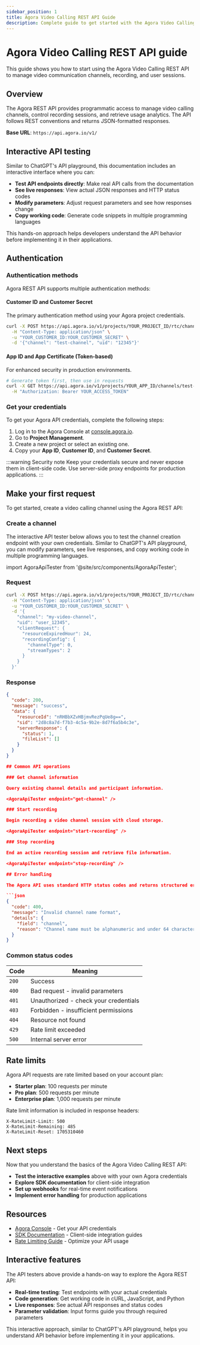 ```yaml
---
sidebar_position: 1
title: Agora Video Calling REST API Guide
description: Complete guide to get started with the Agora Video Calling REST API, including authentication, channel management, and real-time communication features.
---
```


# Agora Video Calling REST API guide

This guide shows you how to start using the Agora Video Calling REST API to manage video communication channels, recording, and user sessions.

## Overview

The Agora REST API provides programmatic access to manage video calling channels, control recording sessions, and retrieve usage analytics. The API follows REST conventions and returns JSON-formatted responses.

**Base URL**: `https://api.agora.io/v1/`

## Interactive API testing

Similar to ChatGPT's API playground, this documentation includes an interactive interface where you can:

- **Test API endpoints directly**: Make real API calls from the documentation
- **See live responses**: View actual JSON responses and HTTP status codes
- **Modify parameters**: Adjust request parameters and see how responses change
- **Copy working code**: Generate code snippets in multiple programming languages

This hands-on approach helps developers understand the API behavior before implementing it in their applications.

## Authentication

### Authentication methods

Agora REST API supports multiple authentication methods:

#### Customer ID and Customer Secret
The primary authentication method using your Agora project credentials.

```bash
curl -X POST https://api.agora.io/v1/projects/YOUR_PROJECT_ID/rtc/channels \
  -H "Content-Type: application/json" \
  -u "YOUR_CUSTOMER_ID:YOUR_CUSTOMER_SECRET" \
  -d '{"channel": "test-channel", "uid": "12345"}'
```

#### App ID and App Certificate (Token-based)
For enhanced security in production environments.

```bash
# Generate token first, then use in requests
curl -X GET https://api.agora.io/v1/projects/YOUR_APP_ID/channels/test-channel \
  -H "Authorization: Bearer YOUR_ACCESS_TOKEN"
```

### Get your credentials

To get your Agora API credentials, complete the following steps:

1. Log in to the Agora Console at [console.agora.io](https://console.agora.io).
2. Go to **Project Management**.
3. Create a new project or select an existing one.
4. Copy your **App ID**, **Customer ID**, and **Customer Secret**.

:::warning Security note
Keep your credentials secure and never expose them in client-side code. Use server-side proxy endpoints for production applications.
:::

## Make your first request

To get started, create a video calling channel using the Agora REST API:

### Create a channel

The interactive API tester below allows you to test the channel creation endpoint with your own credentials. Similar to ChatGPT's API playground, you can modify parameters, see live responses, and copy working code in multiple programming languages.

import AgoraApiTester from '@site/src/components/AgoraApiTester';

<AgoraApiTester endpoint="create-channel" />

### Request

```bash
curl -X POST https://api.agora.io/v1/projects/YOUR_PROJECT_ID/rtc/channels \
  -H "Content-Type: application/json" \
  -u "YOUR_CUSTOMER_ID:YOUR_CUSTOMER_SECRET" \
  -d '{
    "channel": "my-video-channel",
    "uid": "user_12345",
    "clientRequest": {
      "resourceExpiredHour": 24,
      "recordingConfig": {
        "channelType": 0,
        "streamTypes": 2
      }
    }
  }'
```

### Response

```json
{
  "code": 200,
  "message": "success",
  "data": {
    "resourceId": "nRHBbXZvHBjmvRezPqUe8g==",
    "sid": "2d8c8a7d-f7b3-4c5a-9b2e-8d7f6a5b4c3e",
    "serverResponse": {
      "status": 1,
      "fileList": []
    }
  }
}

## Common API operations

### Get channel information

Query existing channel details and participant information.

<AgoraApiTester endpoint="get-channel" />

### Start recording

Begin recording a video channel session with cloud storage.

<AgoraApiTester endpoint="start-recording" />

### Stop recording

End an active recording session and retrieve file information.

<AgoraApiTester endpoint="stop-recording" />

## Error handling

The Agora API uses standard HTTP status codes and returns structured error information:

```json
{
  "code": 400,
  "message": "Invalid channel name format",
  "details": {
    "field": "channel",
    "reason": "Channel name must be alphanumeric and under 64 characters"
  }
}
```

### Common status codes

| Code | Meaning |
|------|---------|
| `200` | Success |
| `400` | Bad request - invalid parameters |
| `401` | Unauthorized - check your credentials |
| `403` | Forbidden - insufficient permissions |
| `404` | Resource not found |
| `429` | Rate limit exceeded |
| `500` | Internal server error |

## Rate limits

Agora API requests are rate limited based on your account plan:

- **Starter plan**: 100 requests per minute
- **Pro plan**: 500 requests per minute
- **Enterprise plan**: 1,000 requests per minute

Rate limit information is included in response headers:

```
X-RateLimit-Limit: 500
X-RateLimit-Remaining: 485
X-RateLimit-Reset: 1705310460
```

## Next steps

Now that you understand the basics of the Agora Video Calling REST API:

- **Test the interactive examples** above with your own Agora credentials
- **Explore SDK documentation** for client-side integration
- **Set up webhooks** for real-time event notifications
- **Implement error handling** for production applications

## Resources

- [Agora Console](https://console.agora.io) - Get your API credentials
- [SDK Documentation](../sdk-documentation/video-calling-sdk-guide) - Client-side integration guides
- [Rate Limiting Guide](https://docs.agora.io/en/video-calling/develop/rate-limiting) - Optimize your API usage

## Interactive features

The API testers above provide a hands-on way to explore the Agora REST API:

- **Real-time testing**: Test endpoints with your actual credentials
- **Code generation**: Get working code in cURL, JavaScript, and Python
- **Live responses**: See actual API responses and status codes
- **Parameter validation**: Input forms guide you through required parameters

This interactive approach, similar to ChatGPT's API playground, helps you understand API behavior before implementing it in your applications.